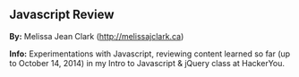 ## Javascript Review ##

**By:** Melissa Jean Clark (http://melissajclark.ca)  

**Info:** Experimentations with Javascript, reviewing content learned so far (up to October 14, 2014) in my Intro to Javascript & jQuery class at HackerYou.
